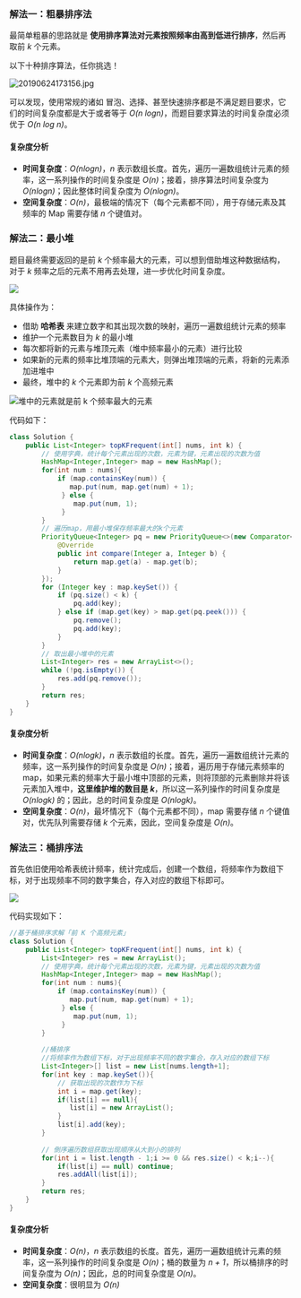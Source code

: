 
### 解法一：粗暴排序法

最简单粗暴的思路就是 **使用排序算法对元素按照频率由高到低进行排序**，然后再取前 *k* 个元素。

以下十种排序算法，任你挑选！

![20190624173156.jpg](https://pic.leetcode-cn.com/cde64bf682850738153e6c76dd3f6fb32201ce3c73c23415451da1eead9eb7cb-20190624173156.jpg)



可以发现，使用常规的诸如 冒泡、选择、甚至快速排序都是不满足题目要求，它们的时间复杂度都是大于或者等于 *O(n log⁡n)*，而题目要求算法的时间复杂度必须优于 *O(n log n)*。

#### 复杂度分析

- **时间复杂度**：*O(nlogn)*，*n* 表示数组长度。首先，遍历一遍数组统计元素的频率，这一系列操作的时间复杂度是 *O(n)*；接着，排序算法时间复杂度为 *O(nlogn)*；因此整体时间复杂度为 *O(nlogn)*。
- **空间复杂度**：*O(n)*，最极端的情况下（每个元素都不同），用于存储元素及其频率的 Map 需要存储 *n* 个键值对。

### 解法二：最小堆

题目最终需要返回的是前 *k* 个频率最大的元素，可以想到借助堆这种数据结构，对于 *k* 频率之后的元素不用再去处理，进一步优化时间复杂度。

![](https://pic.leetcode-cn.com/2b27b1db106a53abe239c5be8e49a800522ab2f6637940cb556bcfe1232ff333-file_1561712388055)


具体操作为：

- 借助 **哈希表** 来建立数字和其出现次数的映射，遍历一遍数组统计元素的频率
- 维护一个元素数目为 *k* 的最小堆
- 每次都将新的元素与堆顶元素（堆中频率最小的元素）进行比较
- 如果新的元素的频率比堆顶端的元素大，则弹出堆顶端的元素，将新的元素添加进堆中
- 最终，堆中的 *k* 个元素即为前 *k* 个高频元素



![堆中的元素就是前 k 个频率最大的元素](https://pic.leetcode-cn.com/b548a3796066fa7072baa2b1e06e0d54641a7913d87c88c61d73b6b9ad0e90db-file_1561712388100)


代码如下：

```java [-Java]
class Solution {
    public List<Integer> topKFrequent(int[] nums, int k) {
        // 使用字典，统计每个元素出现的次数，元素为键，元素出现的次数为值
        HashMap<Integer,Integer> map = new HashMap();
        for(int num : nums){
            if (map.containsKey(num)) {
               map.put(num, map.get(num) + 1);
             } else {
                map.put(num, 1);
             }
        }
        // 遍历map，用最小堆保存频率最大的k个元素
        PriorityQueue<Integer> pq = new PriorityQueue<>(new Comparator<Integer>() {
            @Override
            public int compare(Integer a, Integer b) {
                return map.get(a) - map.get(b);
            }
        });
        for (Integer key : map.keySet()) {
            if (pq.size() < k) {
                pq.add(key);
            } else if (map.get(key) > map.get(pq.peek())) {
                pq.remove();
                pq.add(key);
            }
        }
        // 取出最小堆中的元素
        List<Integer> res = new ArrayList<>();
        while (!pq.isEmpty()) {
            res.add(pq.remove());
        }
        return res;
    }
}

```

#### 复杂度分析

- **时间复杂度**：*O(nlogk)*，*n* 表示数组的长度。首先，遍历一遍数组统计元素的频率，这一系列操作的时间复杂度是 *O(n)*；接着，遍历用于存储元素频率的 map，如果元素的频率大于最小堆中顶部的元素，则将顶部的元素删除并将该元素加入堆中，**这里维护堆的数目是 *k***，所以这一系列操作的时间复杂度是 *O(nlogk)* 的；因此，总的时间复杂度是 *O(nlog⁡k)*。
- **空间复杂度**：*O(n)*，最坏情况下（每个元素都不同），map 需要存储 *n* 个键值对，优先队列需要存储 *k* 个元素，因此，空间复杂度是 *O(n)*。



### 解法三：桶排序法

首先依旧使用哈希表统计频率，统计完成后，创建一个数组，将频率作为数组下标，对于出现频率不同的数字集合，存入对应的数组下标即可。

![](https://pic.leetcode-cn.com/ad27531bbe762c0cf408a1e80f6468800d3e4ee2d6318963276b9ed923dd2c54-file_1561712388097)


代码实现如下：

```java [-Java]
//基于桶排序求解「前 K 个高频元素」
class Solution {
    public List<Integer> topKFrequent(int[] nums, int k) {
        List<Integer> res = new ArrayList();
        // 使用字典，统计每个元素出现的次数，元素为键，元素出现的次数为值
        HashMap<Integer,Integer> map = new HashMap();
        for(int num : nums){
            if (map.containsKey(num)) {
               map.put(num, map.get(num) + 1);
             } else {
                map.put(num, 1);
             }
        }
        
        //桶排序
        //将频率作为数组下标，对于出现频率不同的数字集合，存入对应的数组下标
        List<Integer>[] list = new List[nums.length+1];
        for(int key : map.keySet()){
            // 获取出现的次数作为下标
            int i = map.get(key);
            if(list[i] == null){
               list[i] = new ArrayList();
            } 
            list[i].add(key);
        }
        
        // 倒序遍历数组获取出现顺序从大到小的排列
        for(int i = list.length - 1;i >= 0 && res.size() < k;i--){
            if(list[i] == null) continue;
            res.addAll(list[i]);
        }
        return res;
    }
}
```

#### 复杂度分析

- **时间复杂度**：*O(n)*，*n* 表示数组的长度。首先，遍历一遍数组统计元素的频率，这一系列操作的时间复杂度是 *O(n)*；桶的数量为 *n + 1*，所以桶排序的时间复杂度为 *O(n)*；因此，总的时间复杂度是 *O(n)*。 
- **空间复杂度**：很明显为 *O(n)*

